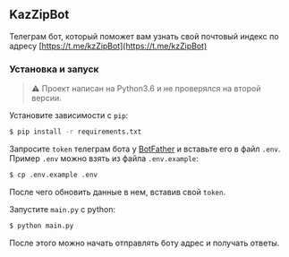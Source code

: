 ## KazZipBot

Телеграм бот, который поможет вам узнать свой почтовый индекс по адресу
[https://t.me/kzZipBot](https://t.me/kzZipBot)

### Установка и запуск

> ⚠️ Проект написан на Python3.6 и не проверялся на второй версии.

Установите зависимости с `pip`:

```bash
$ pip install -r requirements.txt
```

Запросите `token` телеграм бота у [BotFather](https://t.me/botfather) и вставьте его в файл `.env`.
Пример `.env` можно взять из файла `.env.example`:

```bash
$ cp .env.example .env
```

После чего обновить данные в нем, вставив свой `token`.

Запустите `main.py` с python:

```bash
$ python main.py
```

После этого можно начать отправлять боту адрес и получать ответы.